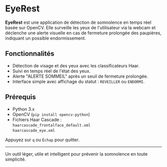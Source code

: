 
# EyeRest

**EyeRest** est une application de détection de somnolence en temps réel basée sur OpenCV. Elle surveille les yeux de l'utilisateur via la webcam et déclenche une alerte visuelle en cas de fermeture prolongée des paupières, indiquant un possible endormissement.

## Fonctionnalités

- Détection de visage et des yeux avec les classificateurs Haar.
- Suivi en temps réel de l'état des yeux.
- Alerte "ALERTE SOMMEIL" après un seuil de fermeture prolongée.
- Interface simple avec affichage du statut : `REVEILLER` ou `ENDORMI`.

## Prérequis

- Python 3.x  
- OpenCV (`pip install opencv-python`)
- Fichiers Haar Cascade :  
  `haarcascade_frontalface_default.xml`  
  `haarcascade_eye.xml`



Appuyez sur `q` ou `Échap` pour quitter.

---

Un outil léger, utile et intelligent pour prévenir la somnolence en toute simplicité.
